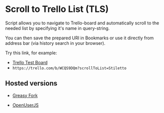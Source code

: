 # Scroll to Trello List (TLS)

Script allows you to navigate to Trello-board and automatically scroll to
the needed list by specifying it's name in query-string.

You can then save the prepared URI in Bookmarks or use it directly from
address bar (via history search in your browser).

Try this link, for example:

- [Trello Test Board](https://trello.com/b/WCQS9DQm?scrollToList=Stiletto)
- `https://trello.com/b/WCQS9DQm?scrollToList=Stiletto`

## Hosted versions

- [Greasy Fork](https://greasyfork.org/en/scripts/405880-scroll-to-trello-list)

- [OpenUserJS](https://openuserjs.org/scripts/VassyutovichIlya/Scroll_to_Trello_list)
